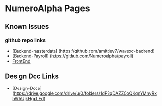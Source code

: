 # NumeroAlpha Pages

## Known Issues



### github repo links
- [Backend-masterdata] (https://github.com/amitdey7/wavexc-backend)
- [Backend-Payroll] (https://github.com/Numeroalpha/payroll)
- [FrontEnd](https://github.com/amitdey7/wavexc-ui)


## Design Doc Links
- [Design-Docs] (https://drive.google.com/drive/u/0/folders/1dP3qDAZZCoQKqnYMnyRxhW5UjkHgpLEd)


